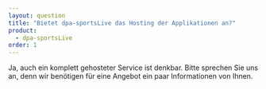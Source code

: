 ```yaml
---
layout: question
title: "Bietet dpa-sportsLive das Hosting der Applikationen an?"
product: 
  - dpa-sportsLive
order: 1
---
```


Ja, auch ein komplett gehosteter Service ist denkbar. Bitte sprechen Sie uns an, denn wir benötigen für eine Angebot ein paar Informationen von Ihnen.